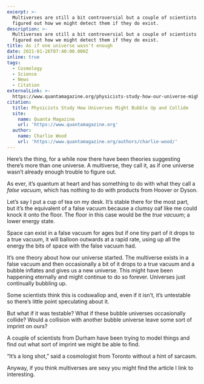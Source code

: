 ```yaml
---
excerpt: >-
  Multiverses are still a bit controversial but a couple of scientists have
  figured out how we might detect them if they do exist.
description: >-
  Multiverses are still a bit controversial but a couple of scientists have
  figured out how we might detect them if they do exist.
title: As if one universe wasn't enough
date: 2021-01-26T07:40:00.000Z
inline: true
tags:
  - Cosmology
  - Science
  - News
  - Citation
externalLink: >-
  https://www.quantamagazine.org/physicists-study-how-our-universe-might-have-bubbled-up-in-the-multiverse-20210125/
citation:
  title: Physicists Study How Universes Might Bubble Up and Collide
  site:
    name: Quanta Magazine
    url: 'https://www.quantamagazine.org'
  author:
    name: Charlie Wood
    url: 'https://www.quantamagazine.org/authors/charlie-wood/'
---
```

Here’s the thing, for a while now there have been theories suggesting there’s more than one universe. A multiverse, they call it, as if one universe wasn’t already enough trouble to figure out.

As ever, it’s quantum at heart and has something to do with what they call a *false vacuum*, which has nothing to do with products from Hoover or Dyson.

Let’s say I put a cup of tea on my desk. It’s stable there for the most part, but it’s the equivalent of a false vacuum because a clumsy oaf like me could knock it onto the floor. The floor in this case would be the *true vacuum*; a lower energy state.

Space can exist in a false vacuum for ages but if one tiny part of it drops to a true vacuum, it will balloon outwards at a rapid rate, using up all the energy the bits of space with the false vacuum had.

It’s one theory about how our universe started. The multiverse exists in a false vacuum and then occasionally a bit of it drops to a true vacuum and a bubble inflates and gives us a new universe. This might have been happening eternally and might continue to do so forever. Universes just continually bubbling up.

Some scientists think this is codswallop and, even if it isn’t, it’s untestable so there’s little point speculating about it.

But what if it was testable? What if these bubble universes occasionally collide? Would a collision with another bubble universe leave some sort of imprint on ours?

A couple of scientists from Durham have been trying to model things and find out what sort of imprint we might be able to find.

“It’s a long shot,” said a cosmologist from Toronto without a hint of sarcasm.

Anyway, if you think multiverses are sexy you might find the article I link to interesting.



